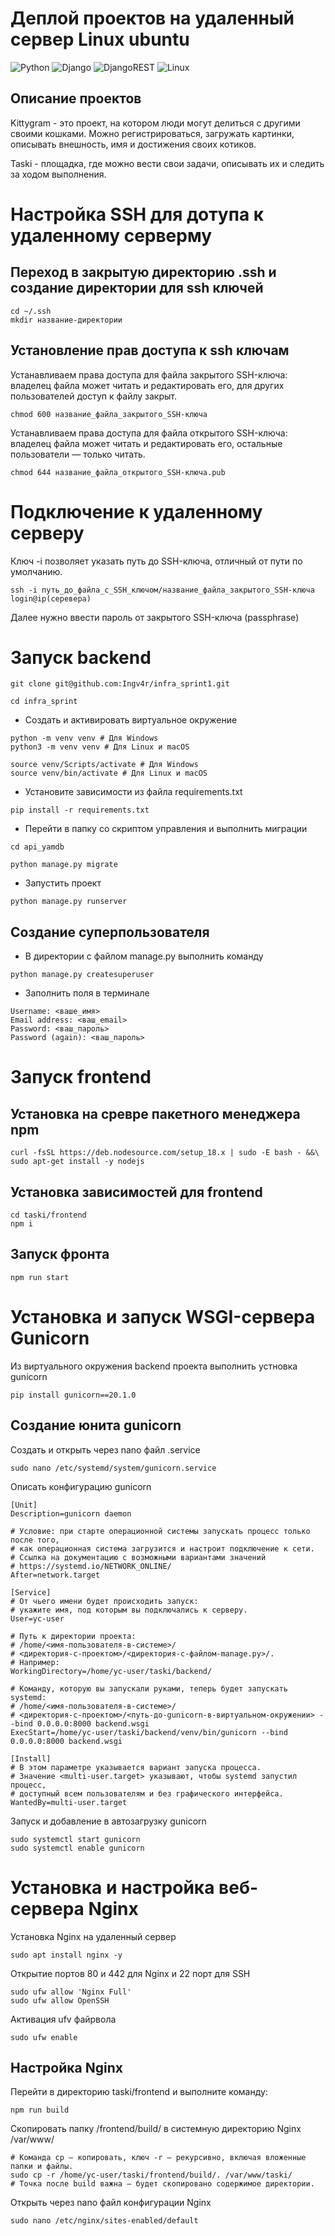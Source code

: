 # Деплой проектов на удаленный сервер Linux ubuntu
![Python](https://img.shields.io/badge/python-3670A0?style=for-the-badge&logo=python&logoColor=ffdd54)
![Django](https://img.shields.io/badge/django-%23092E20.svg?style=for-the-badge&logo=django&logoColor=white)
![DjangoREST](https://img.shields.io/badge/DJANGO-REST-ff1709?style=for-the-badge&logo=django&logoColor=white&color=ff1709&labelColor=gray)
![Linux](https://img.shields.io/badge/Linux-FCC624?style=for-the-badge&logo=linux&logoColor=black)
## Описание проектов
Kittygram - это проект, на котором люди могут делиться с другими своими кошками. Можно регистрироваться, загружать картинки, описывать внешность, имя и достижения своих котиков. 

Taski - площадка, где можно вести свои задачи, описывать их и следить за ходом выполнения.
# Настройка SSH для дотупа к удаленному серверму
## Переход в закрытую директорию .ssh и создание директории для ssh ключей
```
cd ~/.ssh
mkdir название-директории

```
## Установление прав доступа к ssh ключам
Устанавливаем права доступа для файла закрытого SSH-ключа: владелец файла может читать и редактировать его, для других пользователей доступ к файлу закрыт.
```
chmod 600 название_файла_закрытого_SSH-ключа
```
Устанавливаем права доступа для файла открытого SSH-ключа: владелец файла может читать и редактировать его, остальные пользователи — только читать.
```
chmod 644 название_файла_открытого_SSH-ключа.pub
```
# Подключение к удаленному серверу
Ключ -i позволяет указать путь до SSH-ключа, отличный от пути по умолчанию.
```
ssh -i путь_до_файла_с_SSH_ключом/название_файла_закрытого_SSH-ключа login@ip(серевера)
```
Далее нужно ввести пароль от закрытого SSH-ключа (passphrase)
# Запуск backend
```
git clone git@github.com:Ingv4r/infra_sprint1.git
```
```
cd infra_sprint
```
- Cоздать и активировать виртуальное окружение
```
python -m venv venv # Для Windows
python3 -m venv venv # Для Linux и macOS
```
```
source venv/Scripts/activate # Для Windows
source venv/bin/activate # Для Linux и macOS
```
- Установите зависимости из файла requirements.txt
```
pip install -r requirements.txt
``` 
- Перейти в папку со скриптом управления и выполнить миграции
```
cd api_yamdb
```
```
python manage.py migrate
```

- Запустить проект
```
python manage.py runserver
```
## Создание суперпользователя
- В директории с файлом manage.py выполнить команду
```
python manage.py createsuperuser
```
- Заполнить поля в терминале
```
Username: <ваше_имя>
Email address: <ваш_email>
Password: <ваш_пароль>
Password (again): <ваш_пароль>
```
# Запуск frontend
## Установка на сревре пакетного менеджера npm
```
curl -fsSL https://deb.nodesource.com/setup_18.x | sudo -E bash - &&\
sudo apt-get install -y nodejs
```
## Установка зависимостей для frontend
```
cd taski/frontend
npm i
```
## Запуск фронта
```
npm run start
```
# Установка и запуск WSGI-сервера Gunicorn
Из виртуального окружения backend проекта выполнить устновка gunicorn
```
pip install gunicorn==20.1.0
```
## Создание юнита gunicorn
Создать и открыть через nano файл .service
```
sudo nano /etc/systemd/system/gunicorn.service 
```
Описать конфигурацию gunicorn
```
[Unit]
Description=gunicorn daemon 

# Условие: при старте операционной системы запускать процесс только после того, 
# как операционная система загрузится и настроит подключение к сети.
# Ссылка на документацию с возможными вариантами значений 
# https://systemd.io/NETWORK_ONLINE/
After=network.target 

[Service]
# От чьего имени будет происходить запуск:
# укажите имя, под которым вы подключались к серверу.
User=yc-user 

# Путь к директории проекта:
# /home/<имя-пользователя-в-системе>/
# <директория-с-проектом>/<директория-с-файлом-manage.py>/.
# Например:
WorkingDirectory=/home/yc-user/taski/backend/

# Команду, которую вы запускали руками, теперь будет запускать systemd:
# /home/<имя-пользователя-в-системе>/
# <директория-с-проектом>/<путь-до-gunicorn-в-виртуальном-окружении> --bind 0.0.0.0:8000 backend.wsgi
ExecStart=/home/yc-user/taski/backend/venv/bin/gunicorn --bind 0.0.0.0:8000 backend.wsgi

[Install]
# В этом параметре указывается вариант запуска процесса.
# Значение <multi-user.target> указывают, чтобы systemd запустил процесс,
# доступный всем пользователям и без графического интерфейса.
WantedBy=multi-user.target
```
Запуск и добавление в автозагрузку gunicorn
```
sudo systemctl start gunicorn
sudo systemctl enable gunicorn
```
# Установка и настройка веб-сервера Nginx
Установка Nginx на удаленный сервер
```
sudo apt install nginx -y
```
Открытие портов 80 и 442 для Nginx и 22 порт для SSH
```
sudo ufw allow 'Nginx Full'
sudo ufw allow OpenSSH
```
Активация ufv файрвола
```
sudo ufw enable
```
## Настройка Nginx
Перейти в директорию taski/frontend и выполните команду:
```
npm run build
```
Скопировать папку /frontend/build/ в системную директорию Nginx /var/www/
```
# Команда cp — копировать, ключ -r — рекурсивно, включая вложенные папки и файлы.
sudo cp -r /home/yc-user/taski/frontend/build/. /var/www/taski/ 
# Точка после build важна — будет скопировано содержимое директории.
```
Открыть через nano файл конфигурации Nginx
```
sudo nano /etc/nginx/sites-enabled/default
```
